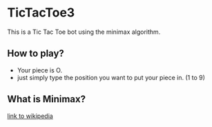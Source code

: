 # TicTacToe3

This is a Tic Tac Toe bot using the minimax algorithm.

## How to play?

* Your piece is O.
* just simply type the position you want to put your piece in. (1 to 9)

## What is Minimax?

[link to wikipedia](https://en.wikipedia.org/wiki/Minimax)

